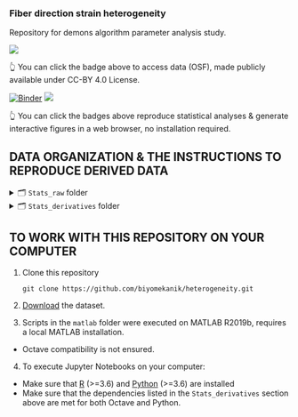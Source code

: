 ### Fiber direction strain heterogeneity

Repository for demons algorithm parameter analysis study.

[![](https://img.shields.io/badge/DATA%20DOI-10.17605%2FOSF.IO%2F2G9PH-blue)](https://doi.org/10.17605/OSF.IO/2G9PH) 

👆 You can click the badge above to access data (OSF), made publicly available under CC-BY 4.0 License. 

[![Binder](https://mybinder.org/badge_logo.svg)](https://mybinder.org/v2/gh/biyomekanik/heterogeneity/HEAD/main?urlpath=notebooks) [![](https://img.shields.io/badge/Voila-Dashboard-red?style=flat&logo=jupyter)](https://mybinder.org/v2/gh/biyomekanik/heterogeneity/main?urlpath=%2Fvoila%2Frender%2Fnotebooks%2Fstep1_interactive_dashboard.ipynb)

👆 You can click the badges above reproduce statistical analyses & generate interactive figures in a web browser, no installation required.

## DATA ORGANIZATION & THE INSTRUCTIONS TO REPRODUCE DERIVED DATA

<details>
<summary>🗂 <code>Stats_raw</code> folder </summary>
<hr>
  
* `FiberStrain_vtk` subfolder 
  * Reconstructed gastrocnemius medialis (GM) fascicles in physical coordinates, saved in `vtkPolyData` format (`*.vtk`) for 16 parameter combinations of all 5 subjects (A-E). Fiber direction strain values are written as scalars to fiber nodes (x,y,z).
  * Lowest level derived data provided. 
* `FiberStrain_mat` subfolder 
  * The `MatFibers.mat` file contains 80 struct arrays loaded into MATLAB by reading `*.vtk` files. The length of a struct array corresponds to number of fascicles tracked. Each fascicle is comprised of multiple nodes and for each node location (`.points` field), a fiber direction strain scalar (`.scalars`) is saved.
  * You can test `vtk` `mat` correspondance in MATLAB by:
    ```octave
        fibers = read_vtkFiberBundle('subA_flx_pas_ext_pas_4_4_fibers.vtk');
        load('MatFibers.mat');
        isequal(fibers, subA_sigma4-alpha_4);
    ```

 </details>

<details>
<summary>🗂 <code>Stats_derivatives</code> folder </summary>
<hr>
  
* `FiberStrain_parts` subfolder 
  * Stores 80 mat files, each containing 10 struct arrays for 10 muscle parts: `d1`, `d2`, `d3`, `d4`, `m1`, `m2`, `p4`, `p3`, `p2`, `p1`. Each muscle part contains different number of structs depending on how many fascicles does the respective plane intersect. The same nodal representation (`points (x,y,z)` and `scalar (strain)`) is followed.
  * ♻️ To re-generate muscle parts in MATLAB:
    * 1. Run the very top [section](https://www.mathworks.com/help/matlab/matlab_prog/create-and-run-sections.html;jsessionid=9eda978209027f28b3ec6573fe06) (`main.m`) **after** setting the directory where you downloaded the `Stats_raw` folder:
      ```octave
        %% ======================
        %  SET DATA (ROOT) DIRECTORY SECTION
        %  ======================
        rootDir = "/path/to/Stats_raw_folder";
      ```
      > Sections in matlab are executed by 
    * 2. Run `SECTION - 1` of the `main.m` script in MATLAB:
    ```octave
      %% ===========
      %  SECTION - 1 | Split tracked fascicles
      %  ===========
    ```
  * Heatmaps are located in this directory:
    * `sub-x_CentralTendency_median.png` Median fiber direction strain at each muscle part (Figures in the article). 
    * `sub-x_CentralTendency.png` Mean fiber direction strain at each muscle part (supplementary). 
    * `sub-x_Dispersion_mad.png` Median absolute deviation at each muscle part (supplementary). 
    * `sub-x_Dispersion.png` Standard deviation at each muscle part (supplementary).
  * ♻️ To re-generate heatmaps:
      * Run `SECTION - 2` of the `main.m` script in MATLAB with the following configuration:
      ```octave
        %% ===========
        %  SECTION - 2
        %  ===========
        ENABLE_STANDARDIZATION = false;
        WRITE_HEATMAPS = true;
      ```
* `FiberStrain_mzscore` subfolder 
  * Stores 80 mat files, each containing 10 struct arrays for 10 muscle parts: `d1`, `d2`, `d3`, `d4`, `m1`, `m2`, `p4`, `p3`, `p2`, `p1`. Each muscle part contains different number of structs depending on how many fascicles does the respective plane intersect. The scalars represent **modified z-score (mzscore)** of fiber direction strain distributions.
    * ♻️ To re-generate `_modzscore` fascicles and respective heatmaps:
      * Run `SECTION - 2` of the `main.m` script in MATLAB with the following configuration:
      ```octave
        %% ===========
        %  SECTION - 2
        %  ===========
        ENABLE_STANDARDIZATION = true;
        WRITE_HEATMAPS = true;
      ```
* `FiberStrain_mzscore_reduced` subfolder 
  * Modified z-score fascicles in 10 muscle parts after interval down-sampling (1400 nodes per part).
      * ♻️ To re-generate interval subsampled`_modzscore` fascicles:
        * Run `SECTION - 3` of the `main.m` script in MATLAB with the following configuration:
        ```octave
          %% ====================
          %  SECTION - 3
          %  UNIFORM DOWNSAMPLING
          %  ====================
          % MATLAB's default random number generator configs are used (rng(default)). 
          % Randomization is only applied when further reduction is needed. 
        ```
* `Static_from_3DSlicer` subfolder 
  * Screenshots (Figure-1) of fiber direction strain distributions for equal sigma and alpha binary pairs.
* `HSF_Inputs` subfolder 
  * Permutations of `{4,4}`,`{6,6}`,`{8,8}`,`{10,10}` configurations are parsed for hierarchical shift function analysis, to be performed in `R`.
    * `subX_reduced_aa_bb.file` R compatible (feather) data structure for HSF inputs comparing `{a,a}` vs `{b,b}` configurations of modified-z-score-reduced points clouds across muscle parts in a hierarchical statistical design (of dependent measurements, i.e. parameter alterations create dependent measurements). 
    * ♻️ To regenerate these files:
      * You can execute [`step2_parse_HSF_feather.ipynb`](https://mybinder.org/v2/gh/biyomekanik/heterogeneity/main?urlpath=notebooks%2Fstep2_parse_HSF_feather.ipynb) online by following the instructions in the notebook. 
      * To execute locally, please ensure that following Python (>=3.6) dependencies are met: 
      ```python
        from scipy.io import loadmat
        import numpy as np
        import feather
        import pandas as pd
      ```
* `HSF_Inputs/HSF_Objects` sub-subfolder 
  * `subX_HSF_aa_bb.file` R data structure storing an R object generated by the hierarchical shift function analysis for the `{a,a}` vs `{b,b}` comparison across 10 muscle parts.
     * ♻️ To regenerate these files:
      * You can execute [`step3_runHSF_and_visualize.ipynb`](https://mybinder.org/v2/gh/biyomekanik/heterogeneity/main?urlpath=notebooks%2Fstep3_runHSF_and_visualize.ipynb) online by following the instructions in the notebook. 
      * To execute locally, please ensure that following R (>=3.6) dependencies are met: 
      ```R
        install.packages(c('repr', 'IRdisplay', 'pbdZMQ', 'devtools'))  
        install.packages("ggplot2")
        install.packages("tibble")
        install.packages("gridextra")
        install.packages("R.matlab")
        install.packages("plotly")
        install.packages("plyr")
        install.packages("cowplot")
        install.packages("feather")
        install.packages("ggridges")
        install.packages("htmlwidgets")
        install.packages(c('repr', 'IRdisplay', 'pbdZMQ', 'devtools'))
        devtools::install_github('IRkernel/IRkernel')
        devtools::install_github('GRousselet/rogme')
      ```
  
 </details>
 
 ## TO WORK WITH THIS REPOSITORY ON YOUR COMPUTER
1. Clone this repository 
   ```
   git clone https://github.com/biyomekanik/heterogeneity.git
   ```
2. [Download](https://osf.io/2g9ph/) the dataset.  

3. Scripts in the `matlab` folder were executed on MATLAB R2019b, requires a local MATLAB installation. 
  * Octave compatibility is not ensured. 

4. To execute Jupyter Notebooks on your computer:
  * Make sure that [R](https://www.r-project.org/) (>=3.6) and [Python](https://www.anaconda.com/) (>=3.6) are installed 
  * Make sure that the dependencies listed in the `Stats_derivatives` section above are met for both Octave and Python. 
